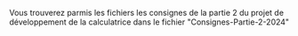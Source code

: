Vous trouverez parmis les fichiers les consignes de la partie 2  du projet de développement de la calculatrice dans le fichier "Consignes-Partie-2-2024"
